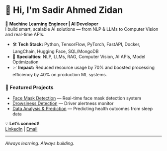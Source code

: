 # 👋 Hi, I'm Sadir Ahmed Zidan

🚀 **Machine Learning Engineer | AI Developer**  
I build smart, scalable AI solutions — from NLP & LLMs to Computer Vision and real-time APIs.

- 🛠️ **Tech Stack:** Python, TensorFlow, PyTorch, FastAPI, Docker, LangChain, Hugging Face, SQL/MongoDB  
- 🤖 **Specialties:** NLP, LLMs, RAG, Computer Vision, AI APIs, Model Optimization
- 📈 **Impact:** Reduced resource usage by 70% and boosted processing efficiency by 40% on production ML systems.

### 🌟 Featured Projects
- [Face Mask Detection](https://github.com/zidan010/MaskDetection) — Real-time face mask detection system
- [Drowsiness Detection](https://github.com/zidan010/DrowsinessDetection) — Driver alertness monitor
- [Data Analysis & Prediction](https://github.com/zidan010/DataAnalysis) — Predicting health outcomes from sleep data

💡 **Let’s connect!**  
[LinkedIn](https://www.linkedin.com/in/sadir-ahmed-zidan/) | [Email](mailto:sazidan559@gmail.com)

---

*Always learning. Always building.*
